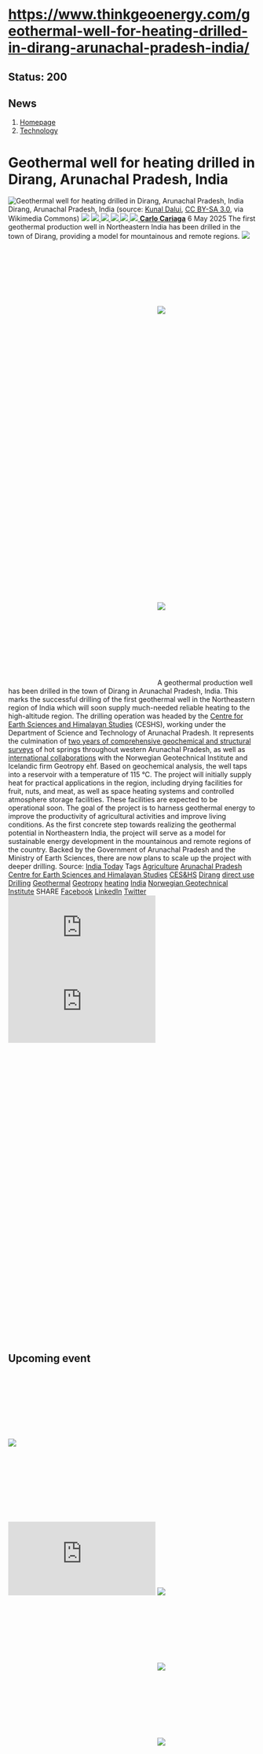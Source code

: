 # https://www.thinkgeoenergy.com/geothermal-well-for-heating-drilled-in-dirang-arunachal-pradesh-india/

Status: 200
---

## News
  1. [Homepage](https://www.thinkgeoenergy.com "Homepage")
  2. [Technology](https://www.thinkgeoenergy.com/category/technology/)


# Geothermal well for heating drilled in Dirang, Arunachal Pradesh, India
![Geothermal well for heating drilled in Dirang, Arunachal Pradesh, India](https://www.thinkgeoenergy.com/wp-content/uploads/2025/05/Dirang_Arunachal.jpeg) Dirang, Arunachal Pradesh, India (source: [Kunal Dalui](https://commons.wikimedia.org/wiki/File:Dirang_Arunachal.JPG), [CC BY-SA 3.0](https://creativecommons.org/licenses/by-sa/3.0), via Wikimedia Commons)
![](https://www.thinkgeoenergy.com/wp-content/themes/tge/img/email-black-envelope-shape.png)
[ ![](https://www.thinkgeoenergy.com/wp-content/themes/tge/img/printer-tool-or-interface-symbol-for-print-button.png) ](https://www.thinkgeoenergy.com/geothermal-well-for-heating-drilled-in-dirang-arunachal-pradesh-india/)
[ ![](https://www.thinkgeoenergy.com/wp-content/themes/tge/img/social_twitter_100.jpg) ](https://x.com/thinkgeoenergy)
[ ![](https://www.thinkgeoenergy.com/wp-content/themes/tge/img/social_linkedin_100.png) ](javascript:void\(0\))
[ ![](https://www.thinkgeoenergy.com/wp-content/themes/tge/img/social_facebook_100.png) ](javascript:void\(0\))
[ ![](https://www.thinkgeoenergy.com/wp-content/uploads/2022/10/Carlo-new-photo-100x100.jpg) ](https://www.thinkgeoenergy.com/author/ccariaga/) [**Carlo Cariaga**](https://www.thinkgeoenergy.com/author/ccariaga/) 6 May 2025
The first geothermal production well in Northeastern India has been drilled in the town of Dirang, providing a model for mountainous and remote regions.
[![](https://ads.thinkgeoenergy.com/images/dca4070464939a2994a515a77c380b1d.jpg)](https://ads.thinkgeoenergy.com/delivery/cl.php?bannerid=104&zoneid=38&sig=f79e1f308a08e7f3fa2725a083b0d3bc40b8650dbb1914d4332a8185b9ccc243&oadest=http%3A%2F%2Fexergy-orc.com%2F%3F%26utm_source%3Dthink%2Bgeo%2Benergy%26utm_medium%3Ddisplay%26utm_campaign%3Dthink%2Bgeo%2Benergy%2Bwebsite%2Badvertising)
![](https://ads.thinkgeoenergy.com/delivery/lg.php?bannerid=104&campaignid=1&zoneid=38&loc=https%3A%2F%2Fwww.thinkgeoenergy.com%2Fgeothermal-well-for-heating-drilled-in-dirang-arunachal-pradesh-india%2F&cb=12aac07586)
[![](https://ads.thinkgeoenergy.com/images/4a3e2b3141477f469c9a365f6184a480.png)](https://ads.thinkgeoenergy.com/delivery/cl.php?bannerid=311&zoneid=39&sig=b3b3d564f7cfc242743c8edd9b7152f22a78ac6197d7f92e4cc0e73ca373289a&oadest=https%3A%2F%2Fwww.orcan-energy.com%2Fen%2F%3F%26utm_source%3Dthink%2Bgeo%2Benergy%26utm_medium%3Ddisplay%26utm_campaign%3Dthink%2Bgeo%2Benergy%2Bwebsite%2Badvertising)
![](https://ads.thinkgeoenergy.com/delivery/lg.php?bannerid=311&campaignid=1&zoneid=39&loc=https%3A%2F%2Fwww.thinkgeoenergy.com%2Fgeothermal-well-for-heating-drilled-in-dirang-arunachal-pradesh-india%2F&cb=ad370252be)
[![](https://ads.thinkgeoenergy.com/delivery/avw.php?zoneid=144&cb=1&n=a886266d)](https://ads.thinkgeoenergy.com/delivery/ck.php?n=a886266d&cb=1)
[![](https://ads.thinkgeoenergy.com/delivery/avw.php?zoneid=34&cb=1&n=a62ebb80)](https://ads.thinkgeoenergy.com/delivery/ck.php?n=a62ebb80&cb=1)
[![](https://ads.thinkgeoenergy.com/delivery/avw.php?zoneid=10&cb=1&n=ada237ed)](https://ads.thinkgeoenergy.com/delivery/ck.php?n=ada237ed&cb=1)
[![](https://ads.thinkgeoenergy.com/images/7e7c5bb8120b56faf9b98b6dd42a99e2.jpg)](https://ads.thinkgeoenergy.com/delivery/cl.php?bannerid=344&zoneid=136&sig=389321ea0439c998e1c90556efa5afb39da14ba04d90740966d794f512de5dbc&oadest=https%3A%2F%2Fwww.slb.com%2Fproducts-and-services%2Fscaling-new-energy-systems%2Fgeothermal%2Fgeothermal-consulting-services%3Futm_medium%3Dpaid%26utm_term%3Dbanner-ad%26utm_campaign%3D2025-geothermex-consulting-services-awareness)
![](https://ads.thinkgeoenergy.com/delivery/lg.php?bannerid=344&campaignid=1&zoneid=136&loc=https%3A%2F%2Fwww.thinkgeoenergy.com%2Fgeothermal-well-for-heating-drilled-in-dirang-arunachal-pradesh-india%2F&cb=87513d3f86)
A geothermal production well has been drilled in the town of Dirang in Arunachal Pradesh, India. This marks the successful drilling of the first geothermal well in the Northeastern region of India which will soon supply much-needed reliable heating to the high-altitude region.
The drilling operation was headed by the [Centre for Earth Sciences and Himalayan Studies](https://apceshs.org/) (CESHS), working under the Department of Science and Technology of Arunachal Pradesh. It represents the culmination of [two years of comprehensive geochemical and structural surveys](https://www.thinkgeoenergy.com/geothermal-in-arunachal-pradesh-india-progresses-with-field-study/) of hot springs throughout western Arunachal Pradesh, as well as[ international collaborations](https://www.thinkgeoenergy.com/gsi-ceshs-sign-agreement-for-joint-geothermal-evaluation-of-arunachal-pradesh-india/) with the Norwegian Geotechnical Institute and Icelandic firm Geotropy ehf.
Based on geochemical analysis, the well taps into a reservoir with a temperature of 115 °C. The project will initially supply heat for practical applications in the region, including drying facilities for fruit, nuts, and meat, as well as space heating systems and controlled atmosphere storage facilities. These facilities are expected to be operational soon.
The goal of the project is to harness geothermal energy to improve the productivity of agricultural activities and improve living conditions. As the first concrete step towards realizing the geothermal potential in Northeastern India, the project will serve as a model for sustainable energy development in the mountainous and remote regions of the country. Backed by the Government of Arunachal Pradesh and the Ministry of Earth Sciences, there are now plans to scale up the project with deeper drilling.
Source: [India Today](https://www.indiatodayne.in/arunachal-pradesh/video/arunachal-drills-northeast-indias-first-geothermal-production-well-in-dirang-1209171-2025-05-05)
Tags
[Agriculture](https://www.thinkgeoenergy.com/tag/agriculture/) [Arunachal Pradesh](https://www.thinkgeoenergy.com/tag/arunachal-pradesh/) [Centre for Earth Sciences and Himalayan Studies](https://www.thinkgeoenergy.com/tag/centre-for-earth-sciences-and-himalayan-studies/) [CES&HS](https://www.thinkgeoenergy.com/tag/ceshs/) [Dirang](https://www.thinkgeoenergy.com/tag/dirang/) [direct use](https://www.thinkgeoenergy.com/tag/direct-use/) [Drilling](https://www.thinkgeoenergy.com/tag/drilling/) [Geothermal](https://www.thinkgeoenergy.com/tag/geothermal/) [Geotropy](https://www.thinkgeoenergy.com/tag/geotropy/) [heating](https://www.thinkgeoenergy.com/tag/heating/) [India](https://www.thinkgeoenergy.com/tag/india/) [Norwegian Geotechnical Institute](https://www.thinkgeoenergy.com/tag/norwegian-geotechnical-institute/)
SHARE
[Facebook](javascript:void\(0\))
[LinkedIn](javascript:void\(0\))
[Twitter](javascript:void\(0\))
[![](https://ads.thinkgeoenergy.com/delivery/avw.php?zoneid=40&cb=1&n=af91e151)](https://ads.thinkgeoenergy.com/delivery/ck.php?n=af91e151&cb=1)
[![](https://ads.thinkgeoenergy.com/delivery/avw.php?zoneid=41&cb=1&n=a7dfda8b)](https://ads.thinkgeoenergy.com/delivery/ck.php?n=a7dfda8b&cb=1)
[![](https://ads.thinkgeoenergy.com/delivery/avw.php?zoneid=147&cb=1&n=a90740cd)](https://ads.thinkgeoenergy.com/delivery/ck.php?n=a90740cd&cb=1)
[![](https://ads.thinkgeoenergy.com/delivery/avw.php?zoneid=21&cb=1&n=a02718af)](https://ads.thinkgeoenergy.com/delivery/ck.php?n=a02718af&cb=1)
[![](https://ads.thinkgeoenergy.com/delivery/avw.php?zoneid=22&cb=1&n=af71fb28)](https://ads.thinkgeoenergy.com/delivery/ck.php?n=af71fb28&cb=1)
[![](https://ads.thinkgeoenergy.com/delivery/avw.php?zoneid=23&cb=1&n=a4159bf3)](https://ads.thinkgeoenergy.com/delivery/ck.php?n=a4159bf3&cb=1)
## Upcoming event
[![](https://www.thinkgeoenergy.com/geothermal-well-for-heating-drilled-in-dirang-arunachal-pradesh-india/)](https://www.thinkgeoenergy.com/geothermal-well-for-heating-drilled-in-dirang-arunachal-pradesh-india/)
[![](https://ads.thinkgeoenergy.com/delivery/avw.php?zoneid=35&cb=1&n=ac8caac7)](https://ads.thinkgeoenergy.com/delivery/ck.php?n=ac8caac7&cb=1)
[![](https://ads.thinkgeoenergy.com/delivery/avw.php?zoneid=36&cb=1&n=a19b6bc8)](https://ads.thinkgeoenergy.com/delivery/ck.php?n=a19b6bc8&cb=1)
[![](https://ads.thinkgeoenergy.com/delivery/avw.php?zoneid=37&cb=1&n=ae3fd23e)](https://ads.thinkgeoenergy.com/delivery/ck.php?n=ae3fd23e&cb=1)
[![](https://ads.thinkgeoenergy.com/images/476eb28404bc7209c844fbfbd47b5d28.jpg)](https://ads.thinkgeoenergy.com/delivery/cl.php?bannerid=35&zoneid=2&sig=a917c6c0f2e3da26dbab140583e33f79f4282700f22311e51efeddd8c441792a&oadest=http%3A%2F%2Fexergy-orc.com%2F%3F%26utm_source%3Dthink%2Bgeo%2Benergy%26utm_medium%3Ddisplay%26utm_campaign%3Dthink%2Bgeo%2Benergy%2Bwebsite%2Badvertising)
![](https://ads.thinkgeoenergy.com/delivery/lg.php?bannerid=35&campaignid=1&zoneid=2&loc=https%3A%2F%2Fwww.thinkgeoenergy.com%2Fgeothermal-well-for-heating-drilled-in-dirang-arunachal-pradesh-india%2F&cb=71921abdcf)
[![](https://ads.thinkgeoenergy.com/images/a62b7481c7116f0aac3d58406ab9fb81.png)](https://ads.thinkgeoenergy.com/delivery/cl.php?bannerid=310&zoneid=3&sig=b88a8bde13e9b9d2a9b95000271f9f6e7b2a7129c09729a3226591ce0274baaf&oadest=https%3A%2F%2Fwww.orcan-energy.com%2Fen%2F%3F%26utm_source%3Dthink%2Bgeo%2Benergy%26utm_medium%3Ddisplay%26utm_campaign%3Dthink%2Bgeo%2Benergy%2Bwebsite%2Badvertising)
![](https://ads.thinkgeoenergy.com/delivery/lg.php?bannerid=310&campaignid=1&zoneid=3&loc=https%3A%2F%2Fwww.thinkgeoenergy.com%2Fgeothermal-well-for-heating-drilled-in-dirang-arunachal-pradesh-india%2F&cb=d9ec331529)
[![](https://ads.thinkgeoenergy.com/images/0e10b6913875ac647e4efda896a463fd.jpg)](https://ads.thinkgeoenergy.com/delivery/cl.php?bannerid=343&zoneid=135&sig=da665187dcfafa7fb1e532b32d330868e2d71fa7ea128dc6ab851700129ef51c&oadest=https%3A%2F%2Fwww.slb.com%2Fproducts-and-services%2Fscaling-new-energy-systems%2Fgeothermal%2Fgeothermal-consulting-services%3Futm_medium%3Dpaid%26utm_term%3Dbanner-ad%26utm_campaign%3D2025-geothermex-consulting-services-awareness)
![](https://ads.thinkgeoenergy.com/delivery/lg.php?bannerid=343&campaignid=1&zoneid=135&loc=https%3A%2F%2Fwww.thinkgeoenergy.com%2Fgeothermal-well-for-heating-drilled-in-dirang-arunachal-pradesh-india%2F&cb=4d2c9b6672)
[![](https://ads.thinkgeoenergy.com/delivery/avw.php?zoneid=12&cb=1&n=a5182671)](https://ads.thinkgeoenergy.com/delivery/ck.php?n=a5182671&cb=1)
[![](https://ads.thinkgeoenergy.com/delivery/avw.php?zoneid=13&cb=1&n=a2c2aee1)](https://ads.thinkgeoenergy.com/delivery/ck.php?n=a2c2aee1&cb=1)
[![](https://ads.thinkgeoenergy.com/delivery/avw.php?zoneid=146&cb=1&n=a962a961)](https://ads.thinkgeoenergy.com/delivery/ck.php?n=a962a961&cb=1)
[![](https://ads.thinkgeoenergy.com/images/b2d37bc1f3a527628eaa8da73d21b04b.jpg)](https://ads.thinkgeoenergy.com/delivery/cl.php?bannerid=299&zoneid=148&sig=2233177e813097d19db2b291bfe270ff094861549c2805cb616fb1ee6e2dffc0&oadest=https%3A%2F%2Finco-drilling.com%2F%3F%26utm_source%3Dthink%2Bgeo%2Benergy%26utm_medium%3Ddisplay%26utm_campaign%3Dthink%2Bgeo%2Benergy%2Bwebsite%2Badvertising)
![](https://ads.thinkgeoenergy.com/delivery/lg.php?bannerid=299&campaignid=1&zoneid=148&loc=https%3A%2F%2Fwww.thinkgeoenergy.com%2Fgeothermal-well-for-heating-drilled-in-dirang-arunachal-pradesh-india%2F&cb=91f86a32d4)
[![](https://ads.thinkgeoenergy.com/images/e7ebde4d5266b5e376df11bd37a43e9c.jpg)](https://ads.thinkgeoenergy.com/delivery/cl.php?bannerid=300&zoneid=149&sig=1eaf5ad35af15910acd4493452cce8545c2639550551eb67a44c40a5a4b0ceac&oadest=https%3A%2F%2Finco-drilling.com%2F%3F%26utm_source%3Dthink%2Bgeo%2Benergy%26utm_medium%3Ddisplay%26utm_campaign%3Dthink%2Bgeo%2Benergy%2Bwebsite%2Badvertising)
![](https://ads.thinkgeoenergy.com/delivery/lg.php?bannerid=300&campaignid=1&zoneid=149&loc=https%3A%2F%2Fwww.thinkgeoenergy.com%2Fgeothermal-well-for-heating-drilled-in-dirang-arunachal-pradesh-india%2F&cb=7f2e7608fa)
[![](https://ads.thinkgeoenergy.com/images/c05bbc71b38e913aaddba397f8e88435.gif)](https://ads.thinkgeoenergy.com/delivery/cl.php?bannerid=314&zoneid=150&sig=c88236cc6eca61c691af98066fcf5de828a9bd6b33f84708c43607b27f74ce70&oadest=https%3A%2F%2Fstrydefurther.com%2Findustries%2Flow-cost-low-environmental-impact-exploration-and-monitoring-solutions-for-geothermal-energy-production-2%3F%26utm_source%3Dthink%2Bgeo%2Benergy%26utm_medium%3Ddisplay%26utm_campaign%3Dthink%2Bgeo%2Benergy%2Bwebsite%2Badvertising)
![](https://ads.thinkgeoenergy.com/delivery/lg.php?bannerid=314&campaignid=1&zoneid=150&loc=https%3A%2F%2Fwww.thinkgeoenergy.com%2Fgeothermal-well-for-heating-drilled-in-dirang-arunachal-pradesh-india%2F&cb=43663bd054)
[![](https://ads.thinkgeoenergy.com/images/8a5a96ea04a2c1fe06a37e11acd687e2.gif)](https://ads.thinkgeoenergy.com/delivery/cl.php?bannerid=315&zoneid=151&sig=5ee8f7a3d59fa5621b76adae024389ccd468674329b65928694e5f0be9840501&oadest=https%3A%2F%2Fstrydefurther.com%2Findustries%2Flow-cost-low-environmental-impact-exploration-and-monitoring-solutions-for-geothermal-energy-production-2%3F%26utm_source%3Dthink%2Bgeo%2Benergy%26utm_medium%3Ddisplay%26utm_campaign%3Dthink%2Bgeo%2Benergy%2Bwebsite%2Badvertising)
![](https://ads.thinkgeoenergy.com/delivery/lg.php?bannerid=315&campaignid=1&zoneid=151&loc=https%3A%2F%2Fwww.thinkgeoenergy.com%2Fgeothermal-well-for-heating-drilled-in-dirang-arunachal-pradesh-india%2F&cb=a07a321b3c)
### Check out the latest Industry Events & Conferences
[Go to Events](https://www.thinkgeoenergy.com/events)
## Related News
[ ![Geo Dipa signs EPC and ORC supply contracts for Dieng geothermal project, Indonesia](https://www.thinkgeoenergy.com/wp-content/uploads/2025/09/Dieng-EPC-signing-400x187.png) 29 Sep 2025 Geo Dipa signs EPC and ORC supply contracts for Dieng geothermal project, Indonesia ](https://www.thinkgeoenergy.com/geo-dipa-signs-epc-and-power-plant-supply-contracts-for-dieng-geothermal-project-indonesia/)
SHARE
![](https://www.thinkgeoenergy.com/geothermal-well-for-heating-drilled-in-dirang-arunachal-pradesh-india/) ![](https://www.thinkgeoenergy.com/geothermal-well-for-heating-drilled-in-dirang-arunachal-pradesh-india/) ![](https://www.thinkgeoenergy.com/geothermal-well-for-heating-drilled-in-dirang-arunachal-pradesh-india/) ![](https://www.thinkgeoenergy.com/geothermal-well-for-heating-drilled-in-dirang-arunachal-pradesh-india/)
[ ![Pertamina Geothermal and Toyota partner to build green hydrogen ecosystem in Indonesia](https://www.thinkgeoenergy.com/wp-content/uploads/2015/12/Jakarta_traffic-400x300.jpg) 26 Sep 2025 Pertamina Geothermal and Toyota partner to build green hydrogen ecosystem in Indonesia ](https://www.thinkgeoenergy.com/pertamina-geothermal-and-toyota-partner-to-build-green-hydrogen-ecosystem-in-indonesia/)
SHARE
![](https://www.thinkgeoenergy.com/geothermal-well-for-heating-drilled-in-dirang-arunachal-pradesh-india/) ![](https://www.thinkgeoenergy.com/geothermal-well-for-heating-drilled-in-dirang-arunachal-pradesh-india/) ![](https://www.thinkgeoenergy.com/geothermal-well-for-heating-drilled-in-dirang-arunachal-pradesh-india/) ![](https://www.thinkgeoenergy.com/geothermal-well-for-heating-drilled-in-dirang-arunachal-pradesh-india/)
[ ![Project InnerSpace launches geothermal cold storage project in India under funding program](https://www.thinkgeoenergy.com/wp-content/uploads/2025/09/Apple_Orchards_Kinnaur-400x267.jpg) 25 Sep 2025 Project InnerSpace launches geothermal cold storage project in India under funding program ](https://www.thinkgeoenergy.com/project-innerspace-launches-geothermal-cold-storage-project-in-india-under-funding-program/)
SHARE
![](https://www.thinkgeoenergy.com/geothermal-well-for-heating-drilled-in-dirang-arunachal-pradesh-india/) ![](https://www.thinkgeoenergy.com/geothermal-well-for-heating-drilled-in-dirang-arunachal-pradesh-india/) ![](https://www.thinkgeoenergy.com/geothermal-well-for-heating-drilled-in-dirang-arunachal-pradesh-india/) ![](https://www.thinkgeoenergy.com/geothermal-well-for-heating-drilled-in-dirang-arunachal-pradesh-india/)
[ ![First Gen \(EDC\) ventures into Indonesia with geothermal investment strategy](https://www.thinkgeoenergy.com/wp-content/uploads/2024/05/Mount_Gede-Pangrango_South_Face-400x300.jpg) 24 Sep 2025 First Gen (EDC) ventures into Indonesia with geothermal investment strategy ](https://www.thinkgeoenergy.com/first-gen-edc-ventures-into-indonesia-with-geothermal-investment-strategy/)
SHARE
![](https://www.thinkgeoenergy.com/geothermal-well-for-heating-drilled-in-dirang-arunachal-pradesh-india/) ![](https://www.thinkgeoenergy.com/geothermal-well-for-heating-drilled-in-dirang-arunachal-pradesh-india/) ![](https://www.thinkgeoenergy.com/geothermal-well-for-heating-drilled-in-dirang-arunachal-pradesh-india/) ![](https://www.thinkgeoenergy.com/geothermal-well-for-heating-drilled-in-dirang-arunachal-pradesh-india/)
[ ![India launches geothermal policy, pilots with Iceland and Norway firms](https://www.thinkgeoenergy.com/wp-content/uploads/2021/12/Kinnaur_India-400x300.jpg) 24 Sep 2025 India launches geothermal policy, pilots with Iceland and Norway firms ](https://www.thinkgeoenergy.com/india-launches-geothermal-policy-pilots-with-iceland-and-norway-firms/)
SHARE
![](https://www.thinkgeoenergy.com/geothermal-well-for-heating-drilled-in-dirang-arunachal-pradesh-india/) ![](https://www.thinkgeoenergy.com/geothermal-well-for-heating-drilled-in-dirang-arunachal-pradesh-india/) ![](https://www.thinkgeoenergy.com/geothermal-well-for-heating-drilled-in-dirang-arunachal-pradesh-india/) ![](https://www.thinkgeoenergy.com/geothermal-well-for-heating-drilled-in-dirang-arunachal-pradesh-india/)
[ ![EDC plans upgrades for Leyte geothermal plants](https://www.thinkgeoenergy.com/wp-content/uploads/2018/01/Palinpinon_geothermalplant_Philippines_s-400x266.jpg) 24 Sep 2025 EDC plans upgrades for Leyte geothermal plants ](https://www.thinkgeoenergy.com/edc-plans-upgrades-for-leyte-geothermal-plants/)
SHARE
![](https://www.thinkgeoenergy.com/geothermal-well-for-heating-drilled-in-dirang-arunachal-pradesh-india/) ![](https://www.thinkgeoenergy.com/geothermal-well-for-heating-drilled-in-dirang-arunachal-pradesh-india/) ![](https://www.thinkgeoenergy.com/geothermal-well-for-heating-drilled-in-dirang-arunachal-pradesh-india/) ![](https://www.thinkgeoenergy.com/geothermal-well-for-heating-drilled-in-dirang-arunachal-pradesh-india/)
[ ![EDC mobilizes rig for exploration drilling at Amacan geothermal site, Philippines](https://www.thinkgeoenergy.com/wp-content/uploads/2025/09/Tagumcity_highway-400x267.jpg) 22 Sep 2025 EDC mobilizes rig for exploration drilling at Amacan geothermal site, Philippines ](https://www.thinkgeoenergy.com/edc-mobilizes-rig-for-exploration-drilling-at-amacan-geothermal-site-philippines/)
SHARE
![](https://www.thinkgeoenergy.com/geothermal-well-for-heating-drilled-in-dirang-arunachal-pradesh-india/) ![](https://www.thinkgeoenergy.com/geothermal-well-for-heating-drilled-in-dirang-arunachal-pradesh-india/) ![](https://www.thinkgeoenergy.com/geothermal-well-for-heating-drilled-in-dirang-arunachal-pradesh-india/) ![](https://www.thinkgeoenergy.com/geothermal-well-for-heating-drilled-in-dirang-arunachal-pradesh-india/)
[ ![Webinar – Prospects for mine-based geothermal energy in Australia, 25 September 2025](https://www.thinkgeoenergy.com/wp-content/uploads/2025/09/Webinar-Mine-based-geothermal-400x240.jpg) 22 Sep 2025 Webinar – Prospects for mine-based geothermal energy in Australia, 25 September 2025 ](https://www.thinkgeoenergy.com/webinar-prospects-for-mine-based-geothermal-energy-in-australia-25-september-2025/)
SHARE
![](https://www.thinkgeoenergy.com/geothermal-well-for-heating-drilled-in-dirang-arunachal-pradesh-india/) ![](https://www.thinkgeoenergy.com/geothermal-well-for-heating-drilled-in-dirang-arunachal-pradesh-india/) ![](https://www.thinkgeoenergy.com/geothermal-well-for-heating-drilled-in-dirang-arunachal-pradesh-india/) ![](https://www.thinkgeoenergy.com/geothermal-well-for-heating-drilled-in-dirang-arunachal-pradesh-india/)
[ ![Indonesian Government sets direction for geothermal growth at IIGCE 2025](https://www.thinkgeoenergy.com/wp-content/uploads/2025/09/IIGCE-Bahlil-400x264.jpeg) 19 Sep 2025 Indonesian Government sets direction for geothermal growth at IIGCE 2025 ](https://www.thinkgeoenergy.com/indonesian-government-sets-direction-for-geothermal-growth-at-iigce-2025/)
SHARE
![](https://www.thinkgeoenergy.com/geothermal-well-for-heating-drilled-in-dirang-arunachal-pradesh-india/) ![](https://www.thinkgeoenergy.com/geothermal-well-for-heating-drilled-in-dirang-arunachal-pradesh-india/) ![](https://www.thinkgeoenergy.com/geothermal-well-for-heating-drilled-in-dirang-arunachal-pradesh-india/) ![](https://www.thinkgeoenergy.com/geothermal-well-for-heating-drilled-in-dirang-arunachal-pradesh-india/)
[ ![Ormat and PT SMI explore financing options for geothermal projects in Indonesia](https://www.thinkgeoenergy.com/wp-content/uploads/2025/09/PT-SMI-Ormat-IIGCE-2025-400x240.jpg) 18 Sep 2025 Ormat and PT SMI explore financing options for geothermal projects in Indonesia ](https://www.thinkgeoenergy.com/ormat-and-pt-smi-explore-financing-options-for-geothermal-projects-in-indonesia/)
SHARE
![](https://www.thinkgeoenergy.com/geothermal-well-for-heating-drilled-in-dirang-arunachal-pradesh-india/) ![](https://www.thinkgeoenergy.com/geothermal-well-for-heating-drilled-in-dirang-arunachal-pradesh-india/) ![](https://www.thinkgeoenergy.com/geothermal-well-for-heating-drilled-in-dirang-arunachal-pradesh-india/) ![](https://www.thinkgeoenergy.com/geothermal-well-for-heating-drilled-in-dirang-arunachal-pradesh-india/)
[ ![Medco starts exploration drilling at Bonjol geothermal site in Indonesia](https://www.thinkgeoenergy.com/wp-content/uploads/2025/09/Medco-Bonjol-400x267.jpg) 17 Sep 2025 Medco starts exploration drilling at Bonjol geothermal site in Indonesia ](https://www.thinkgeoenergy.com/medco-starts-exploration-drilling-at-bonjol-geothermal-site-in-indonesia/)
SHARE
![](https://www.thinkgeoenergy.com/geothermal-well-for-heating-drilled-in-dirang-arunachal-pradesh-india/) ![](https://www.thinkgeoenergy.com/geothermal-well-for-heating-drilled-in-dirang-arunachal-pradesh-india/) ![](https://www.thinkgeoenergy.com/geothermal-well-for-heating-drilled-in-dirang-arunachal-pradesh-india/) ![](https://www.thinkgeoenergy.com/geothermal-well-for-heating-drilled-in-dirang-arunachal-pradesh-india/)
[ ![India publishes National Policy setting a framework for geothermal development](https://www.thinkgeoenergy.com/wp-content/uploads/2025/09/Kheerganga_is_a_pious_hot_water_spring_Himachal_India-400x225.jpg) 17 Sep 2025 India publishes National Policy setting a framework for geothermal development ](https://www.thinkgeoenergy.com/india-publishes-national-policy-setting-a-framework-for-geothermal-development/)
SHARE
![](https://www.thinkgeoenergy.com/geothermal-well-for-heating-drilled-in-dirang-arunachal-pradesh-india/) ![](https://www.thinkgeoenergy.com/geothermal-well-for-heating-drilled-in-dirang-arunachal-pradesh-india/) ![](https://www.thinkgeoenergy.com/geothermal-well-for-heating-drilled-in-dirang-arunachal-pradesh-india/) ![](https://www.thinkgeoenergy.com/geothermal-well-for-heating-drilled-in-dirang-arunachal-pradesh-india/)
[](https://www.thinkgeoenergy.com/geothermal-well-for-heating-drilled-in-dirang-arunachal-pradesh-india/) [](https://www.thinkgeoenergy.com/geothermal-well-for-heating-drilled-in-dirang-arunachal-pradesh-india/)
[![](https://ads.thinkgeoenergy.com/images/eacfb4973619c36e88404f2b367e4f06.jpg)](https://ads.thinkgeoenergy.com/delivery/cl.php?bannerid=259&zoneid=145&sig=b29592330aee2868e962b21920aed234739ce8009449f8ebb80c20e0ae6a7231&oadest=https%3A%2F%2Fwww.jrgenergy.com%2F%3F%26utm_source%3Dthink%2Bgeo%2Benergy%26utm_medium%3Ddisplay%26utm_campaign%3Dthink%2Bgeo%2Benergy%2Bwebsite%2Badvertising)
![](https://ads.thinkgeoenergy.com/delivery/lg.php?bannerid=259&campaignid=1&zoneid=145&loc=https%3A%2F%2Fwww.thinkgeoenergy.com%2Fgeothermal-well-for-heating-drilled-in-dirang-arunachal-pradesh-india%2F&cb=1567a11f30)
[![](https://ads.thinkgeoenergy.com/images/41406b95b88864e0758fc238260291b4.jpg)](https://ads.thinkgeoenergy.com/delivery/cl.php?bannerid=261&zoneid=152&sig=7ccc20cb02a155ba32ccf3a8b531d9d17da1a7c711ab999c04b9c70dc64d357c&oadest=https%3A%2F%2Fwww.jrgenergy.com%2F%3F%26utm_source%3Dthink%2Bgeo%2Benergy%26utm_medium%3Ddisplay%26utm_campaign%3Dthink%2Bgeo%2Benergy%2Bwebsite%2Badvertising)
![](https://ads.thinkgeoenergy.com/delivery/lg.php?bannerid=261&campaignid=1&zoneid=152&loc=https%3A%2F%2Fwww.thinkgeoenergy.com%2Fgeothermal-well-for-heating-drilled-in-dirang-arunachal-pradesh-india%2F&cb=35aca5e113)
[![](https://ads.thinkgeoenergy.com/images/d43f23414ac0635c1f8442c9beba9fde.jpg)](https://ads.thinkgeoenergy.com/delivery/cl.php?bannerid=260&zoneid=153&sig=f00735bf447cb3ee92d64f28be388ff23638991acb61e6a64df85105fb87c686&oadest=https%3A%2F%2Fwww.jrgenergy.com%2F%3F%26utm_source%3Dthink%2Bgeo%2Benergy%26utm_medium%3Ddisplay%26utm_campaign%3Dthink%2Bgeo%2Benergy%2Bwebsite%2Badvertising)
![](https://ads.thinkgeoenergy.com/delivery/lg.php?bannerid=260&campaignid=1&zoneid=153&loc=https%3A%2F%2Fwww.thinkgeoenergy.com%2Fgeothermal-well-for-heating-drilled-in-dirang-arunachal-pradesh-india%2F&cb=311919ff53)
[ ![](https://www.thinkgeoenergy.com/wp-content/themes/tge/img/logos/logo.png) ](https://www.thinkgeoenergy.com/geothermal-well-for-heating-drilled-in-dirang-arunachal-pradesh-india/)
  * Follow Think GeoEnergy
  * [ ![](https://www.thinkgeoenergy.com/wp-content/themes/tge/img/icons/facebook-icon.png) ](https://www.facebook.com/thinkgeoenergy)
  * [ ![](https://www.thinkgeoenergy.com/wp-content/themes/tge/img/icons/instagram.png) ](https://www.instagram.com/thinkgeoenergy/?hl=en)
  * [ ![](https://www.thinkgeoenergy.com/wp-content/themes/tge/img/icons/in.png) ](http://www.linkedin.com/groups?gid=1960587&trk=myg_ugrp_ovr)
  * [ ![](https://www.thinkgeoenergy.com/wp-content/themes/tge/img/icons/twitter_x_icon.png) ](https://x.com/thinkgeoenergy)
  * [ ![](https://www.thinkgeoenergy.com/wp-content/themes/tge/img/icons/YT.png) ](https://www.youtube.com/channel/UCvRx_SSV897Nm4e7NQbt5vQ)


  * [About Us](https://www.thinkgeoenergy.com/about/)
  * [Terms & Condition](https://www.thinkgeoenergy.com/about/terms-conditions/)
  * [Privacy Policy](https://www.thinkgeoenergy.com/about/privacy-policy/)
  * [Advertisement](https://www.thinkgeoenergy.com/advertisement/)
  * [Our Advertisers](https://www.thinkgeoenergy.com/our-advertisers/)
  * [Support](https://www.thinkgeoenergy.com/support-us/)


### Subscribe to our Newsletter
  * [ENGLISH](https://www.thinkgeoenergy.com/)
  * [EN ESPAÑOL](http://www.piensageotermia.com/)
  * [IN TURKISH](http://www.jeotermalhaberler.com/)


All rights reserved. © ThinkGeoEnergy ehf. 2025 
We use cookies on our website to give you the most relevant experience by remembering your preferences and repeat visits. By clicking “Accept”, you consent to the use of ALL the cookies.
Cookie settings[ACCEPT](https://www.thinkgeoenergy.com/geothermal-well-for-heating-drilled-in-dirang-arunachal-pradesh-india/)
Manage consent
Close
#### Privacy Overview
This website uses cookies to improve your experience while you navigate through the website. Out of these, the cookies that are categorized as necessary are stored on your browser as they are essential for the working of basic functionalities of the ...
Necessary 
Necessary
Always Enabled
Necessary cookies are absolutely essential for the website to function properly. This category only includes cookies that ensures basic functionalities and security features of the website. These cookies do not store any personal information. 
Non-necessary 
Non-necessary
Any cookies that may not be particularly necessary for the website to function and is used specifically to collect user personal data via analytics, ads, other embedded contents are termed as non-necessary cookies. It is mandatory to procure user consent prior to running these cookies on your website. 
SAVE & ACCEPT
[ Go to mobile version ](https://www.thinkgeoenergy.com/geothermal-well-for-heating-drilled-in-dirang-arunachal-pradesh-india/?amp=1)
